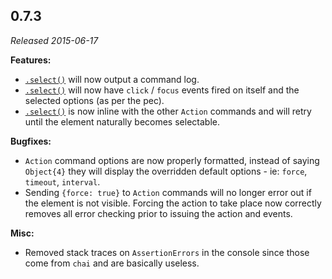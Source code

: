 ## 0.7.3

_Released 2015-06-17_

**Features:**

- [`.select()`](/api/commands/select) will now output a command log.
- [`.select()`](/api/commands/select) will now have `click` / `focus` events
  fired on itself and the selected options (as per the pec).
- [`.select()`](/api/commands/select) is now inline with the other `Action`
  commands and will retry until the element naturally becomes selectable.

**Bugfixes:**

- `Action` command options are now properly formatted, instead of saying
  `Object{4}` they will display the overridden default options - ie: `force`,
  `timeout`, `interval`.
- Sending `{force: true}` to `Action` commands will no longer error out if the
  element is not visible. Forcing the action to take place now correctly removes
  all error checking prior to issuing the action and events.

**Misc:**

- Removed stack traces on `AssertionErrors` in the console since those come from
  `chai` and are basically useless.
